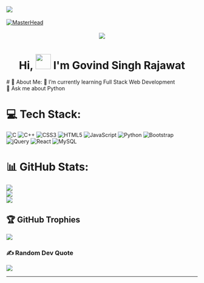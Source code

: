 
[![](https://visitcount.itsvg.in/api?id=govindrajawat&icon=9&color=7)](https://visitcount.itsvg.in)
---

[![MasterHead](https://user-images.githubusercontent.com/53086504/222387656-a58cb64f-74cb-48f1-98d6-e7978ec3b864.png)](https://github.com/govindrajawat)

<h4 align = "center" >
 <!-- download cv button -->
<a href="https://github.com/govindrajawat/govindrajawat/files/10869811/resume.pdf">
<img src="https://img.shields.io/badge/Download%20CV-Govind%20Singh%20-blue" />
</a>
</h4>
<h1 align = "center" >Hi, <img src="https://media.giphy.com/media/hvRJCLFzcasrR4ia7z/giphy.gif" width="40" height="40"> I'm Govind Singh Rajawat </h1>
# 💫 About Me:
🔭 I’m currently learning Full Stack Web Development<br>💬 Ask me about Python


# 💻 Tech Stack:
![C](https://img.shields.io/badge/c-%2300599C.svg?style=plastic&logo=c&logoColor=white) ![C++](https://img.shields.io/badge/c++-%2300599C.svg?style=plastic&logo=c%2B%2B&logoColor=white) ![CSS3](https://img.shields.io/badge/css3-%231572B6.svg?style=plastic&logo=css3&logoColor=white) ![HTML5](https://img.shields.io/badge/html5-%23E34F26.svg?style=plastic&logo=html5&logoColor=white) ![JavaScript](https://img.shields.io/badge/javascript-%23323330.svg?style=plastic&logo=javascript&logoColor=%23F7DF1E) ![Python](https://img.shields.io/badge/python-3670A0?style=plastic&logo=python&logoColor=ffdd54) ![Bootstrap](https://img.shields.io/badge/bootstrap-%23563D7C.svg?style=plastic&logo=bootstrap&logoColor=white) ![jQuery](https://img.shields.io/badge/jquery-%230769AD.svg?style=plastic&logo=jquery&logoColor=white) ![React](https://img.shields.io/badge/react-%2320232a.svg?style=plastic&logo=react&logoColor=%2361DAFB) ![MySQL](https://img.shields.io/badge/mysql-%2300f.svg?style=plastic&logo=mysql&logoColor=white)
# 📊 GitHub Stats:
![](https://github-readme-stats.vercel.app/api?username=govindrajawat&theme=blue-green&hide_border=false&include_all_commits=true&count_private=false)<br/>
![](https://github-readme-streak-stats.herokuapp.com/?user=govindrajawat&theme=blue-green&hide_border=false)<br/>
![](https://github-readme-stats.vercel.app/api/top-langs/?username=govindrajawat&theme=blue-green&hide_border=false&include_all_commits=true&count_private=false&layout=compact)

## 🏆 GitHub Trophies
![](https://github-profile-trophy.vercel.app/?username=govindrajawat&theme=onedark&no-frame=true&no-bg=false&margin-w=4)

### ✍️ Random Dev Quote
![](https://quotes-github-readme.vercel.app/api?type=vetical&theme=gruvbox)

---

